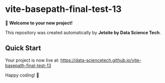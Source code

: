 # vite-basepath-final-test-13

🚀 **Welcome to your new project!**

This repository was created automatically by **Jetsite by Data Science Tech**.

## Quick Start

Your project is now live at: https://data-sciencetech.github.io/vite-basepath-final-test-13

Happy coding! 🎉
